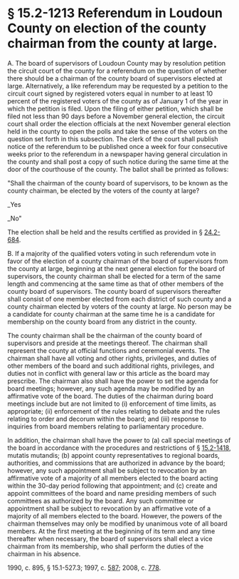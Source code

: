 # § 15.2-1213 Referendum in Loudoun County on election of the county chairman from the county at large.

<p>A. The board of supervisors of Loudoun County may by resolution petition the circuit court of the county for a referendum on the question of whether there should be a chairman of the county board of supervisors elected at large. Alternatively, a like referendum may be requested by a petition to the circuit court signed by registered voters equal in number to at least 10 percent of the registered voters of the county as of January 1 of the year in which the petition is filed. Upon the filing of either petition, which shall be filed not less than 90 days before a November general election, the circuit court shall order the election officials at the next November general election held in the county to open the polls and take the sense of the voters on the question set forth in this subsection. The clerk of the court shall publish notice of the referendum to be published once a week for four consecutive weeks prior to the referendum in a newspaper having general circulation in the county and shall post a copy of such notice during the same time at the door of the courthouse of the county. The ballot shall be printed as follows:</p><p>"Shall the chairman of the county board of supervisors, to be known as the county chairman, be elected by the voters of the county at large?</p><p>_Yes</p><p>_No"</p><p>The election shall be held and the results certified as provided in § <a href='/vacode/24.2-684/'>24.2-684</a>.</p><p>B. If a majority of the qualified voters voting in such referendum vote in favor of the election of a county chairman of the board of supervisors from the county at large, beginning at the next general election for the board of supervisors, the county chairman shall be elected for a term of the same length and commencing at the same time as that of other members of the county board of supervisors. The county board of supervisors thereafter shall consist of one member elected from each district of such county and a county chairman elected by voters of the county at large. No person may be a candidate for county chairman at the same time he is a candidate for membership on the county board from any district in the county.</p><p>The county chairman shall be the chairman of the county board of supervisors and preside at the meetings thereof. The chairman shall represent the county at official functions and ceremonial events. The chairman shall have all voting and other rights, privileges, and duties of other members of the board and such additional rights, privileges, and duties not in conflict with general law or this article as the board may prescribe. The chairman also shall have the power to set the agenda for board meetings; however, any such agenda may be modified by an affirmative vote of the board. The duties of the chairman during board meetings include but are not limited to (i) enforcement of time limits, as appropriate; (ii) enforcement of the rules relating to debate and the rules relating to order and decorum within the board; and (iii) response to inquiries from board members relating to parliamentary procedure.</p><p>In addition, the chairman shall have the power to (a) call special meetings of the board in accordance with the procedures and restrictions of § <a href='/vacode/15.2-1418/'>15.2-1418</a>, mutatis mutandis; (b) appoint county representatives to regional boards, authorities, and commissions that are authorized in advance by the board; however, any such appointment shall be subject to revocation by an affirmative vote of a majority of all members elected to the board acting within the 30-day period following that appointment; and (c) create and appoint committees of the board and name presiding members of such committees as authorized by the board. Any such committee or appointment shall be subject to revocation by an affirmative vote of a majority of all members elected to the board. However, the powers of the chairman themselves may only be modified by unanimous vote of all board members. At the first meeting at the beginning of its term and any time thereafter when necessary, the board of supervisors shall elect a vice chairman from its membership, who shall perform the duties of the chairman in his absence.</p><p>1990, c. 895, § 15.1-527.3; 1997, c. <a href='http://lis.virginia.gov/cgi-bin/legp604.exe?971+ful+CHAP0587'>587</a>; 2008, c. <a href='http://lis.virginia.gov/cgi-bin/legp604.exe?081+ful+CHAP0778'>778</a>.</p>